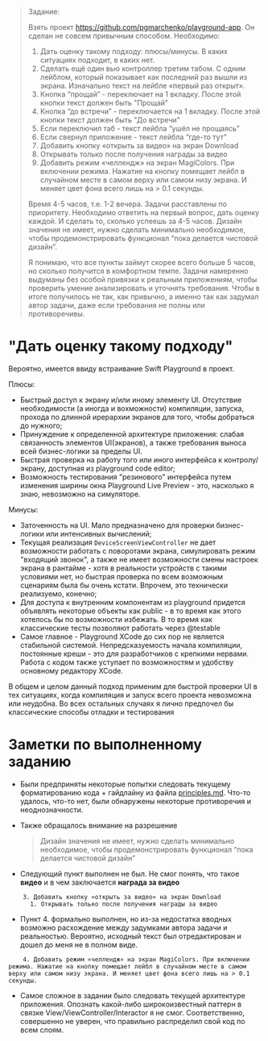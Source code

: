 > Задание:
> 
> Взять проект https://github.com/pgmarchenko/playground-app. Он сделан не совсем привычным способом. Необходимо:
> 
> 1. Дать оценку такому подходу: плюсы/минусы. В каких ситуациях подходит, в каких нет.
> 2. Сделать ещё один вью контроллер третим табом. С одним лейблом, который показывает как последний раз вышли из экрана. Изначально текст на лейбле «первый раз открыт».
>   1. Кнопка “прощай” - переключает на 1 вкладку. После этой кнопки текст должен быть "Прощай"
>   2. Кнопка “до встречи” - переключается на 1 вкладку. После этой кнопки текст должен быть "До встречи"
>   3. Если переключил таб - текст лейбла “ушёл не прощаясь”
>   4. Если свернул приложение - текст лейбла “где-то тут”
> 3. Добавить кнопку «открыть за видео» на экран Download
>   1. Открывать только после получения награды за видео
> 4. Добавить режим «челлендж» на экран MagiColors. При включении режима. Нажатие на кнопку помещает лейбл в случайном месте в самом верху или самом низу экрана. И меняет цвет фона всего лишь на > 0.1 секунды.
> 
> Время 4-5 часов, т.е. 1-2 вечера. Задачи расставлены по приоритету.
> Необходимо ответить на первый вопрос, дать оценку каждой. И сделать то, сколько успеешь за 4-5 часов.
> Дизайн значения не имеет, нужно сделать минимально необходимое, чтобы продемонстрировать функционал “пока делается чистовой дизайн”.
> 
> Я понимаю, что все пункты займут скорее всего больше 5 часов, но сколько получится в комфортном темпе.
> Задачи намеренно выдуманы без особой привязки к реальным приложениям, чтобы проверить умение анализировать и уточнять требования. Чтобы в итоге получилось не так, как привычно, а именно так как задумал автор задачи, даже если требования не полны или противоречивы.
> 

# "Дать оценку такому подходу"

Вероятно, имеется ввиду встраивание Swift Playground в проект. 

Плюсы:

* Быстрый доступ к экрану и/или иному элементу UI. Отсутствие необходимости (а иногда и вохможности) компиляции, запуска, прохода по длинной ирерархии экранов для того, чтобы добраться до нужного;
* Принуждение к определенной архитектуре приложения: слабая связанность элементов UI(экранов), а также требования выноса всей бизнес-логики за пределы UI.
* Быстрая проверка на работу того или иного интерфейса к контролу/экрану, доступная из playground code editor;
* Возможность тестирования "резинового" интерфейса путем изменения ширины окна Playground Live Preview - это, насколько я знаю, невозможно на симуляторе.

Минусы:

* Заточенность на UI. Мало предназначено для проверки бизнес-логики или интенсивных вычислений;
* Текущая реализация `DeviceScreenViewController` не дает возможности работать с поворотами экрана, симулировать режим "входящий звонок", а также не имеет возможности смены настроек экрана в рантайме - хотя в реальности устройств с такими условиями нет, но быстрая проверка по всем возможным сценариям была бы очень кстати. Впрочем, это технически реализуемо, конечно;
* Для доступа к внутренним компонентам из playground придется объявлять некоторые объекты как public - в то время как этого хотелось бы по возможности избежать. В то время как классические тесты позволяют работать через @testable
* Самое главное - Playground XCode до сих пор не является стабильной системой. Непредсказуемость начала компиляции, постоянные креши - это для разработчиков с крепкими нервами. Работа с кодом также уступает по возможностям и удобству основному редактору XCode.

В общем и целом данный подход применим для быстрой проверки UI в тех ситуациях, когда компиляция и запуск всего проекта невозможна или неудобна. Во всех остальных случаях я лично предпочел бы классические способы отладки и тестирования

# Заметки по выполненному заданию

 * Были предприняты некоторые попытки следовать текущему форматированию кода + гайдлайну из файла [principles.md](principles.md). Что-то удалось, что-то нет, были обнаружены некоторые противоречия и неоднозначности.

 * Также обращалось внимание на разрешение 
   > Дизайн значения не имеет, нужно сделать минимально необходимое, чтобы продемонстрировать функционал “пока делается чистовой дизайн”

 * Следующий пункт выполнен не был. Не смог понять, что такое **видео** и в чем заключается **награда за видео**

```
    3. Добавить кнопку «открыть за видео» на экран Download
      1. Открывать только после получения награды за видео
```

 * Пункт 4. формально выполнен, но из-за недостатка вводных возможно расхождение между задумками автора задачи и реальностью. Вероятно, исходный текст был отредактирован и дошел до меня не в полном виде. 

```
    4. Добавить режим «челлендж» на экран MagiColors. При включении режима. Нажатие на кнопку помещает лейбл в случайном месте в самом верху или самом низу экрана. И меняет цвет фона всего лишь на > 0.1 секунды.
```

 * Самое сложное в задании было следовать текущей архитектуре приложения. Опознать какой-либо широкоизвестный паттерн в связке View/ViewController/Interactor я не смог. Соответственно, совершенно не уверен, что правильно распределил свой код по всем слоям.

 